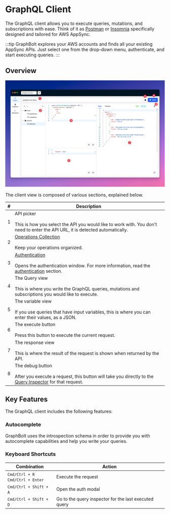# GraphQL Client

The GraphQL client allows you to execute queries, mutations, and subscriptions with ease. Think of it as [Postman](https://www.postman.com/) or [Insomnia](https://insomnia.rest/) specifically designed and tailored for AWS AppSync.

:::tip
GraphBolt explores your AWS accounts and finds all your existing AppSync APIs. Just select one from the drop-down menu, authenticate, and start executing queries.
:::

## Overview 

![GraphBolt GraphQL client](img/graphql-client.png)

The client view is composed of various sections, explained below.

| # | Description |
|--|--|
| 1 | API picker<br/><br/> This is how you select the API you would like to work with. You don't need to enter the API URL, it is detected automatically. | 
| 2 | [Operations Collection](./collections.md) <br/><br/> Keep your operations organized. | 
| 3 | [Authentication](./authentication)<br/><br/>Opens the authentication window. For more information, read the [authentication](./authentication) section.
| 4 | The Query view<br/><br/>This is where you write the GraphQL queries, mutations and subscriptions you would like to execute.  |
| 5 | The variable view<br/><br/>If you use queries that have input variables, this is where you can enter their values, as a JSON. |
| 6 | The execute button<br/><br/>Press this button to execute the current request. |
| 7 | The response view<br/><br/>This is where the result of the request is shown when returned by the API. |
| 8 | The debug button<br/><br/>After you execute a request, this button will take you directly to the [Query Inspector](/query-inspector/query-details) for that request.

## Key Features

The GraphQL client includes the following features:

### Autocomplete

GraphBolt uses the introspection schema in order to provide you with autocomplete capabilities and help you write your queries.

### Keyboard Shortcuts

| Combination | Action |
| -- | -- |
| `Cmd/Ctrl + R`<br/>`Cmd/Ctrl + Enter` | Execute the request |
| `Cmd/Ctrl + Shift + A` | Open the auth modal |
| `Cmd/Ctrl + Shift + D` | Go to the query inspector for the last executed query |
